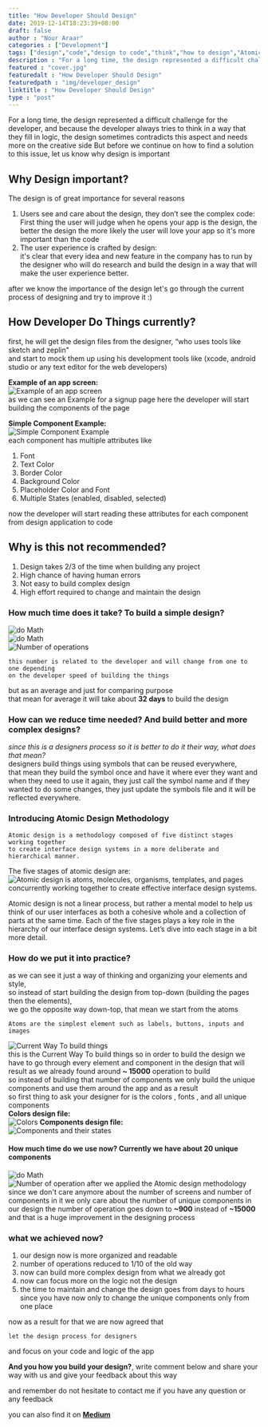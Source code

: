 ```yaml
---
title: "How Developer Should Design"
date: 2019-12-14T18:23:39+08:00
draft: false
author : "Nour Araar"
categories : ["Development"]
tags: ["design","code","design to code","think","how to design","Atomic design methodology"]
description : "For a long time, the design represented a difficult challenge for the developer, and because the developer always tries to think in a way that they fill in logic, the design sometimes contradicts this aspect and needs more on the creative side But before we continue on how to find a solution to this issue, let us know why design is important"
featured : "cover.jpg"
featuredalt : "How Developer Should Design"
featuredpath : "img/developer_design"
linktitle : "How Developer Should Design"
type : "post"
---
```

For a long time, the design represented a difficult challenge for the developer, and because the developer always tries to think in a way that they fill in logic, the design sometimes contradicts this aspect and needs more on the creative side But before we continue on how to find a solution to this issue, let us know why design is important

## Why Design important?
The design is of great importance for several reasons 
1. Users see and care about the design, they don’t see the complex code:  
   First thing the user will judge when he opens your app is the design,
   the better the design the more likely the user will love your app so it's more important than the code
2. The user experience is crafted by design:  
    it's clear that every idea and new feature in the company has to run by the designer 
    who will do research and build the design in a way that will make the user experience better.

after we know the importance of the design let's go through the current process of designing and try to improve it :)

## How Developer Do Things currently?
first, he will get the design files from the designer, “who uses tools like sketch and zeplin"  
and start to mock them up using his development tools like (xcode, android studio or any text editor for the web developers)   

**Example of an app screen:**  
![Example of an app screen](/img/developer_design/sign_up_page.png "Example of an app screen")  
as we can see an Example for a signup page here the developer will start building the components of the page  

**Simple Component Example:**  
![Simple Component Example](/img/developer_design/element_example.jpg "Simple Component Example")  
each component has multiple attributes like    
1. Font
2. Text Color
3. Border Color
4. Background Color
5. Placeholder Color and Font
6. Multiple States (enabled, disabled, selected)  

now the developer will start reading these attributes for each component from design application to code

## Why is this not recommended?
1. Design takes 2/3 of the time when building any project
2. High chance of having human errors
3. Not easy to build complex design
4. High effort required to change and maintain the design  
   
### How much time does it take? To build a simple design?
![do Math](/img/developer_design/do_math.gif "Do Math")  
![do Math](/img/developer_design/math.gif "Do Math")  
![Number of operations](/img/developer_design/number_of_process.png "Number of operations")  
```
this number is related to the developer and will change from one to one depending  
on the developer speed of building the things
```
but as an average and just for comparing purpose  
that mean for average it will take about **32 days** to build the design

### How can we reduce time needed? And build better and more complex designs?
*since this is a designers process so it is better to do it their way, what does that mean?*  
designers build things using symbols that can be reused everywhere,  
that mean they build the symbol once and have it where ever they want 
and when they need to use it again, they just call the symbol name and if they wanted to do some changes, they just update the symbols file
and it will be reflected everywhere.

### Introducing Atomic Design Methodology
```
Atomic design is a methodology composed of five distinct stages working together 
to create interface design systems in a more deliberate and hierarchical manner. 
```
The five stages of atomic design are:  
![Atomic design is atoms, molecules, organisms, templates, and pages concurrently working together to create effective interface design systems.](/img/developer_design/atomic-design-abstract-concrete.png "Atomic design is atoms, molecules, organisms, templates, and pages concurrently working together to create effective interface design systems.")  

Atomic design is not a linear process, but rather a mental model to help us think of our user interfaces as both a cohesive whole and a collection of parts at the same time. Each of the five stages plays a key role in the hierarchy of our interface design systems. Let’s dive into each stage in a bit more detail.

### How do we put it into practice?
as we can see it just a way of thinking and organizing your elements and style,  
so instead of start building the design from top-down (building the pages then the elements),  
we go the opposite way down-top, that mean we start from the atoms
```
Atoms are the simplest element such as labels, buttons, inputs and images
```
![Current Way To build things](/img/developer_design/top-down.png "Current Way To build things")  
this is the Current Way To build things so in order to build the design we have to go through every element and component in the design that will result as we already found around **~ 15000** operation to build  
so instead of building that number of components we only build the unique components and use them around the app and as a result  
so first thing to ask your designer for is the colors , fonts , and all unique components  
**Colors design file:**  
![Colors](/img/developer_design/colors.png "Colors")
**Components design file:**  
![Components and their states](/img/developer_design/components.png "Componenets and their states")
#### How much time do we use now? Currently we have about 20 unique components
![do Math](/img/developer_design/do_math.gif "Do Math")
![Number of operation after we applied the Atomic design methodology](/img/developer_design/new-results.png "Number of operation after we applied the Atomic design methodology")
since we don't care anymore about the number of screens and number of components in it we only care about the number of unique components in our design the number of operation goes down to **~900** instead of **~15000** and that is a huge improvement in the designing process

### what we achieved now?
1. our design now is more organized and readable
2. number of operations reduced to 1/10 of the old way
3. now can build more complex design from what we already got
4. now can focus more on the logic not the design
5. the time to maintain and change the design goes from days to hours  
   since you have now only to change the unique components only from one place

now as a result for that we are now agreed that
```
let the design process for designers
```
and focus on your code and logic of the app

**And you how you build your design?**, write comment below and share your way with us and give your feedback about this way

and remember do not hesitate to contact me if you have any question or any feedback 


you can also find it on
[**Medium**](https://medium.com/@nour.araar/how-developer-should-design-461ec5555fb )
